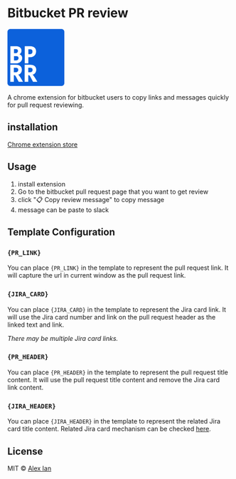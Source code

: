 # Bitbucket PR review

<picture>
  <img src="https://raw.githubusercontent.com/aforian/bitbucket-pr-review-message/main/assets/images/icon.png" alt="icon" height=128 />
</picture>

A chrome extension for bitbucket users to copy links and messages quickly for pull request reviewing.

## installation

[Chrome extension store](https://chrome.google.com/webstore/detail/bitbucket-pr-review/hgjmacckifgnlkmgogjcgenmbmbgmlgm)

## Usage

1. install extension
2. Go to the bitbucket pull request page that you want to get review
3. click "📋 Copy review message" to copy message
4. message can be paste to slack

## Template Configuration

### `{PR_LINK}`

You can place `{PR_LINK}` in the template to represent the pull request link. It will capture the url in current window as the pull request link.

### `{JIRA_CARD}`

You can place `{JIRA_CARD}` in the template to represent the Jira card link. It will use the Jira card number and link on the pull request header as the linked text and link.

*There may be multiple Jira card links.*

### `{PR_HEADER}`

You can place `{PR_HEADER}` in the template to represent the pull request title content. It will use the pull request title content and remove the Jira card link content.

### `{JIRA_HEADER}`

You can place `{JIRA_HEADER}` in the template to represent the related Jira card title content. Related Jira card mechanism can be checked [here](https://community.atlassian.com/t5/Jira-questions/What-links-a-JIRA-issue-to-Bitbucket-commits-PRs/qaq-p/629638).

## License

MIT © [Alex Ian](https://github.com/aforian)